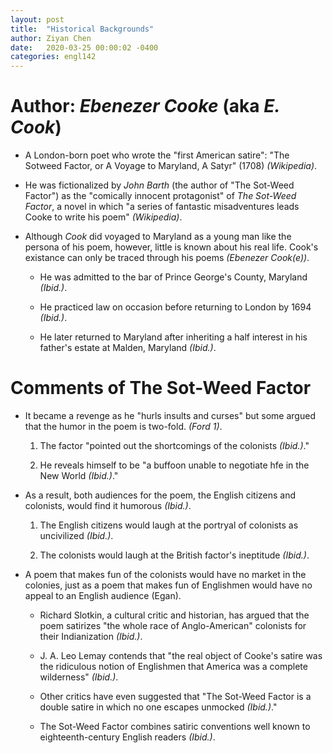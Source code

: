 ```yaml
---
layout: post
title:  "Historical Backgrounds"
author: Ziyan Chen
date:   2020-03-25 00:00:02 -0400
categories: engl142
---
```

# Author: *Ebenezer Cooke* (aka *E. Cook*)

- A London-born poet who wrote the "first American satire": "The Sotweed Factor, or A Voyage to Maryland, A Satyr" (1708) *(Wikipedia)*.

- He was fictionalized by *John Barth* (the author of "The Sot-Weed Factor") as the "comically innocent protagonist" of *The Sot-Weed Factor*, a novel in which "a series of fantastic misadventures leads Cooke to write his poem" *(Wikipedia)*.

- Although *Cook* did voyaged to Maryland as a young man like the persona of his poem, however, little is known about his real life. Cook's existance can only be traced through his poems *(Ebenezer Cook(e))*.

  - He was admitted to the bar of Prince George's County, Maryland *(Ibid.)*.

  - He practiced law on occasion before returning to London by 1694 *(Ibid.)*.

  - He later returned to Maryland after inheriting a half interest in his father's estate at Malden, Maryland *(Ibid.)*.

# Comments of The Sot-Weed Factor

- It became a revenge as he "hurls insults and curses" but some argued that the humor in the poem is two-fold. *(Ford 1)*.

  1. The factor "pointed out the shortcomings of the colonists *(Ibid.)*."

  2. He reveals himself to be "a buffoon unable to negotiate hfe in the New World *(Ibid.)*."

- As a result, both audiences for the poem, the English citizens and colonists, would find it humorous *(Ibid.)*.

  1. The English citizens would laugh at the portryal of colonists as uncivilized *(Ibid.)*.

  2. The colonists would laugh at the British factor's ineptitude *(Ibid.)*.

- A poem that makes fun of the colonists would have no market in the colonies, just as a poem that makes fun of Englishmen would have no appeal to an English audience (Egan).

  - Richard Slotkin, a cultural critic and historian, has argued that the poem satirizes "the whole race of Anglo-American" colonists for their Indianization *(Ibid.)*.

  - J. A. Leo Lemay contends that "the real object of Cooke's satire was the ridiculous notion of Englishmen that America was a complete wilderness" *(Ibid.)*.

  - Other critics have even suggested that "The Sot-Weed Factor is a double satire in which no one escapes unmocked *(Ibid.)*."

  - The Sot-Weed Factor combines satiric conventions well known to eighteenth-century English readers *(Ibid.)*.